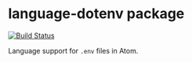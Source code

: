 # language-dotenv package

[![Build Status](https://travis-ci.org/rjocoleman/language-dotenv.svg)](https://travis-ci.org/rjocoleman/language-dotenv)

Language support for `.env` files in Atom.
